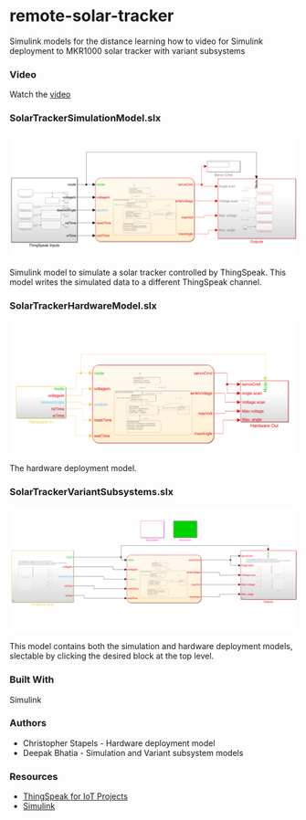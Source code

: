 # remote-solar-tracker
Simulink models for the distance learning how to video for Simulink deployment to MKR1000 solar tracker with variant subsystems

### Video

Watch the [video](https://www.youtube.com/watch?v=57GxzjSaKhA&feature=youtu.be)

### SolarTrackerSimulationModel.slx
![App Screen Shot](https://github.com/thingspeak/remote-solar-tracker/blob/master/SimModel.png)

Simulink model to simulate a solar tracker controlled by ThingSpeak.  This model writes the simulated data to a different ThingSpeak channel.

### SolarTrackerHardwareModel.slx
![App Screen Shot](https://github.com/thingspeak/remote-solar-tracker/blob/master/HWModel.png)

The hardware deployment model.

### SolarTrackerVariantSubsystems.slx
![App Screen Shot](https://github.com/thingspeak/remote-solar-tracker/blob/master/VariantModel.png)

This model contains both the simulation and hardware deployment models, slectable by clicking the desired block at the top level.

### Built With
Simulink

### Authors
* Christopher Stapels - Hardware deployment model
* Deepak Bhatia - Simulation and Variant subsystem models

### Resources
* [ThingSpeak for IoT Projects](https://thingspeak.com)
* [Simulink](https://www.mathworks.com/products/simulink.html)
